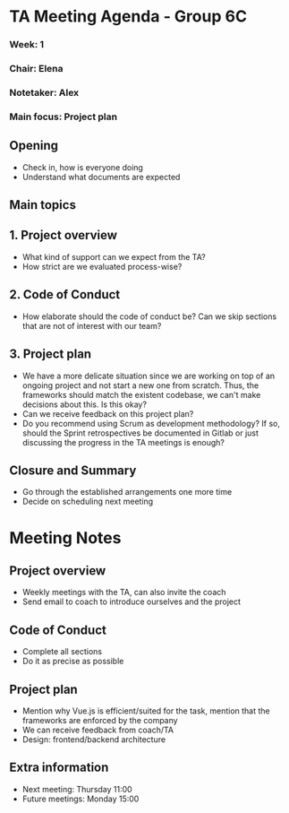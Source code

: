# TA Meeting Agenda - Group 6C

### Week: 1
### Chair: Elena
### Notetaker: Alex
### Main focus: Project plan

## **Opening**
- Check in, how is everyone doing
- Understand what documents are expected

## **Main topics**
## 1. Project overview
- What kind of support can we expect from the TA?
- How strict are we evaluated process-wise?

## 2. Code of Conduct
- How elaborate should the code of conduct be? Can we skip sections that are not of interest with our team?

## 3. Project plan
- We have a more delicate situation since we are working on top of an ongoing project and not start a new one from scratch. Thus, the frameworks should match the existent codebase, we can't make decisions about this. Is this okay?
- Can we receive feedback on this project plan?
- Do you recommend using Scrum as development methodology? If so, should the Sprint retrospectives be documented in Gitlab or just discussing the progress in the TA meetings is enough?


## **Closure and Summary**
- Go through the established arrangements one more time
- Decide on scheduling next meeting

# Meeting Notes

## Project overview
 - Weekly meetings with the TA, can also invite the coach
 - Send email to coach to introduce ourselves and the project

## Code of Conduct
 - Complete all sections
 - Do it as precise as possible

## Project plan
 - Mention why Vue.js is efficient/suited for the task, mention that the frameworks are enforced by the company
 - We can receive feedback from coach/TA
 - Design: frontend/backend architecture

## Extra information
 - Next meeting: Thursday 11:00
 - Future meetings: Monday 15:00



